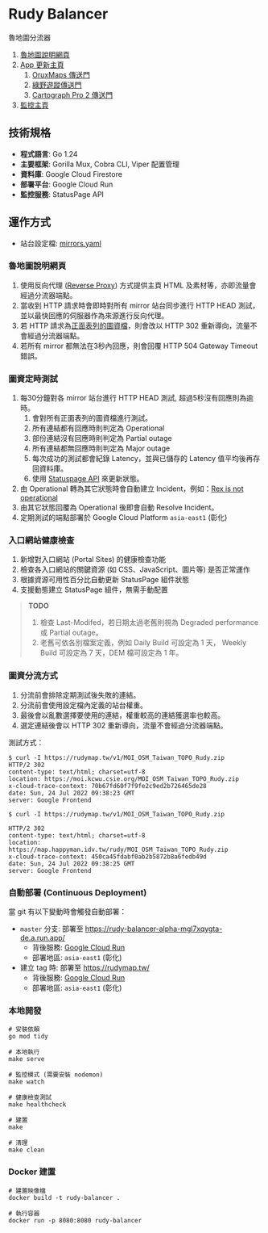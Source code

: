 # Rudy Balancer

魯地圖分流器

1. [魯地圖說明網頁](https://rudymap.tw/)
1. [App 更新主頁](https://rudymap.tw/app)
   1. [OruxMaps 傳送門](https://rudymap.tw/app/oruxmaps)
   1. [綠野遊蹤傳送門](https://rudymap.tw/app/gts)
   1. [Cartograph Pro 2 傳送門](https://rudymap.tw/app/carto)
1. [監控主頁](https://rudymap.statuspage.io/)

## 技術規格

- **程式語言**: Go 1.24
- **主要框架**: Gorilla Mux, Cobra CLI, Viper 配置管理
- **資料庫**: Google Cloud Firestore
- **部署平台**: Google Cloud Run
- **監控服務**: StatusPage API

## 運作方式

- 站台設定檔: [mirrors.yaml](https://github.com/outdoorsafetylab/rudy-balancer/blob/master/config/mirrors.yaml)

### 魯地圖說明網頁

1. 使用反向代理 ([Reverse Proxy](https://pkg.go.dev/net/http/httputil#ReverseProxy)) 方式提供主頁 HTML 及素材等，亦即流量會經過分流器端點。
1. 當收到 HTTP 請求時會即時對所有 mirror 站台同步進行 HTTP HEAD 測試，並以最快回應的伺服器作為來源進行反向代理。
1. 若 HTTP 請求為[正面表列的圖資檔](https://github.com/outdoorsafetylab/rudy-balancer/blob/master/config/mirrors.yaml)，則會改以 HTTP 302 重新導向，流量不會經過分流器端點。
1. 若所有 mirror 都無法在3秒內回應，則會回覆 HTTP 504 Gateway Timeout 錯誤。

### 圖資定時測試

1. 每30分鐘對各 mirror 站台進行 HTTP HEAD 測試, 超過5秒沒有回應則為逾時。
   1. 會對所有正面表列的圖資檔進行測試。
   1. 所有連結都有回應時則判定為 Operational
   1. 部份連結沒有回應時則判定為 Partial outage
   1. 所有連結都無回應時則判定為 Major outage
   1. 每次成功的測試都會紀錄 Latency，並與已儲存的 Latency 值平均後再存回資料庫。
   1. 使用 [Statuspage API](https://developer.statuspage.io/) 來更新狀態。
1. 由 Operational 轉為其它狀態時會自動建立 Incident，例如：[Rex is not operational](https://rudymap.statuspage.io/incidents/blp2ytvrjg05)
1. 由其它狀態回覆為 Operational 後即會自動 Resolve Incident。
1. 定期測試的端點部署於 Google Cloud Platform `asia-east1` (彰化)

### 入口網站健康檢查

1. 新增對入口網站 (Portal Sites) 的健康檢查功能
1. 檢查各入口網站的關鍵資源 (如 CSS、JavaScript、圖片等) 是否正常運作
1. 根據資源可用性百分比自動更新 StatusPage 組件狀態
1. 支援動態建立 StatusPage 組件，無需手動配置

> **TODO**
>
> 1. 檢查 Last-Modifed，若日期太過老舊則視為 Degraded performance 或 Partial outage。
> 1. 老舊可依各別檔案定義，例如 Daily Build 可設定為 1 天， Weekly Build 可設定為 7 天，DEM 檔可設定為 1 年。

### 圖資分流方式

1. 分流前會排除定期測試後失敗的連結。
1. 分流前會使用設定檔內定義的站台權重。
1. 最後會以亂數選擇要使用的連結，權重較高的連結獲選率也較高。
1. 選定連結後會以 HTTP 302 重新導向，流量不會經過分流器端點。

測試方式：

```shell
$ curl -I https://rudymap.tw/v1/MOI_OSM_Taiwan_TOPO_Rudy.zip
HTTP/2 302 
content-type: text/html; charset=utf-8
location: https://moi.kcwu.csie.org/MOI_OSM_Taiwan_TOPO_Rudy.zip
x-cloud-trace-context: 70b67fd60f7f9fe2c9ed2b726465de28
date: Sun, 24 Jul 2022 09:38:23 GMT
server: Google Frontend

$ curl -I https://rudymap.tw/v1/MOI_OSM_Taiwan_TOPO_Rudy.zip

HTTP/2 302 
content-type: text/html; charset=utf-8
location: https://map.happyman.idv.tw/rudy/MOI_OSM_Taiwan_TOPO_Rudy.zip
x-cloud-trace-context: 450ca45fdabf0ab2b5872b8a6fedb49d
date: Sun, 24 Jul 2022 09:38:25 GMT
server: Google Frontend
```

### 自動部署 (Continuous Deployment)

當 git 有以下變動時會觸發自動部署：

- `master` 分支: 部署至 https://rudy-balancer-alpha-mgl7xqygta-de.a.run.app/
  - 背後服務: [Google Cloud Run](https://cloud.google.com/run)
  - 部署地區: `asia-east1` (彰化)
- 建立 tag 時: 部署至 https://rudymap.tw/
  - 背後服務: [Google Cloud Run](https://cloud.google.com/run)
  - 部署地區: `asia-east1` (彰化)

### 本地開發

```shell
# 安裝依賴
go mod tidy

# 本地執行
make serve

# 監控模式 (需要安裝 nodemon)
make watch

# 健康檢查測試
make healthcheck

# 建置
make

# 清理
make clean
```

### Docker 建置

```shell
# 建置映像檔
docker build -t rudy-balancer .

# 執行容器
docker run -p 8080:8080 rudy-balancer
```
